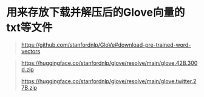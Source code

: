 # 用来存放下载并解压后的Glove向量的txt等文件

>https://github.com/stanfordnlp/GloVe#download-pre-trained-word-vectors

>https://huggingface.co/stanfordnlp/glove/resolve/main/glove.42B.300d.zip
>
>https://huggingface.co/stanfordnlp/glove/resolve/main/glove.twitter.27B.zip